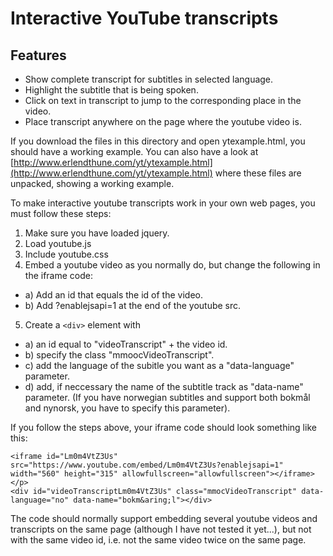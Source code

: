 # Interactive YouTube transcripts

## Features

* Show complete transcript for subtitles in selected language.
* Highlight the subtitle that is being spoken.
* Click on text in transcript to jump to the corresponding place in the video.
* Place transcript anywhere on the page where the youtube video is.

If you download the files in this directory and open ytexample.html, you should have a working example. You can also
have a look at [http://www.erlendthune.com/yt/ytexample.html](http://www.erlendthune.com/yt/ytexample.html) where these
files are unpacked, showing a working example.

To make interactive youtube transcripts work in your own web pages, you must follow these steps:

1. Make sure you have loaded jquery.
2. Load youtube.js
3. Include youtube.css
4. Embed a youtube video as you normally do, but change the following in the iframe code:

* a) Add an id that equals the id of the video.
* b) Add ?enablejsapi=1 at the end of the youtube src.

5. Create a `<div>` element with

* a) an id equal to "videoTranscript" + the video id.
* b) specify the class "mmoocVideoTranscript".
* c) add the language of the subitle you want as a "data-language" parameter.
* d) add, if neccessary the name of the subtitle track as "data-name" parameter. (If you have norwegian subtitles and
  support both bokmål and nynorsk, you have to specify this parameter).

If you follow the steps above, your iframe code should look something like this:

~~~~
<iframe id="Lm0m4VtZ3Us" src="https://www.youtube.com/embed/Lm0m4VtZ3Us?enablejsapi=1" width="560" height="315" allowfullscreen="allowfullscreen"></iframe></p>
<div id="videoTranscriptLm0m4VtZ3Us" class="mmocVideoTranscript" data-language="no" data-name="bokm&aring;l"></div>
~~~~

The code should normally support embedding several youtube videos and transcripts on the same page (although I have not
tested it yet...), but not with the same video id, i.e. not the same video twice on the same page.
